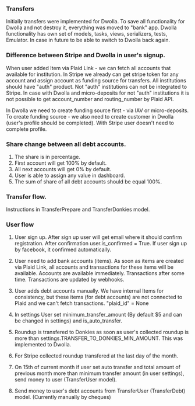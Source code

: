 ### Transfers

Initially transfers were implemented for Dwolla. 
To save all functionality for Dwolla and not destroy it, everything was moved to "bank" app. Dwolla functionality has own set of models, tasks, views, serializers, tests, Emulator. In case in future to be able to switch to Dwolla back again.


### Difference between Stripe and Dwolla in user's signup.

When user added Item via Plaid Link - we can fetch all accounts that available for institution. In Stripe we already can get stripe token for any account and assign account as funding source for transfers. All institutions should have "auth" product. Not "auth" institutions can not be integrated to Stripe. In case with Dwolla and micro-deposits for not "auth" institutions it is not possible to get account_number and routing_number by Plaid API.

In Dwolla we need to create funding source first - via IAV or micro-deposits.
To create funding source - we also need to create customer in Dwolla (user's profile should be completed). With Stripe user doesn't need to complete profile.

### Share change between all debt accounts.

1) The share is in percentage.
2) First account will get 100% by default.
3) All next accounts will get 0% by default.
4) User is able to assign any value in dashboard.
5) The sum of share of all debt accounts should be equal 100%.


### Transfer flow.
Instructions in TransferPrepare and TransferDonkies model.

### User flow

1) User sign up. After sign up user will get email where it should confirm registration. After confirmation user.is_confirmed = True. If user sign up by facebook, it confirmed automatically.

2) User need to add bank accounts (items). As soon as items are created via Plaid Link, all accounts and transactions for these items will be available. Accounts are available immediately. Transactions after some time. Transactions are updated by webhooks.

3) User adds debt accounts manually. We have internal Items for consistency, but these items (for debt accounts) are not connected to Plaid and we can't fetch transactions. "plaid_id" = None

4) In settings User set minimum_transfer_amount (By default $5 and can be changed in settings) and is_auto_transfer.

5) Roundup is transfered to Donkies as soon as user's collected roundup is more than settings.TRANSFER_TO_DONKIES_MIN_AMOUNT. This was implemented to Dwolla.

6) For Stripe collected roundup transfered at the last day of the month.

7) On 15th of current month if user set auto transfer and total amount of previous month more than minimum transfer amount (in user settings), send money to user (TransferUser model).

7) Send money to user's debt accounts from TransferUser (TransferDebt) model. (Currently manually by cheques)
